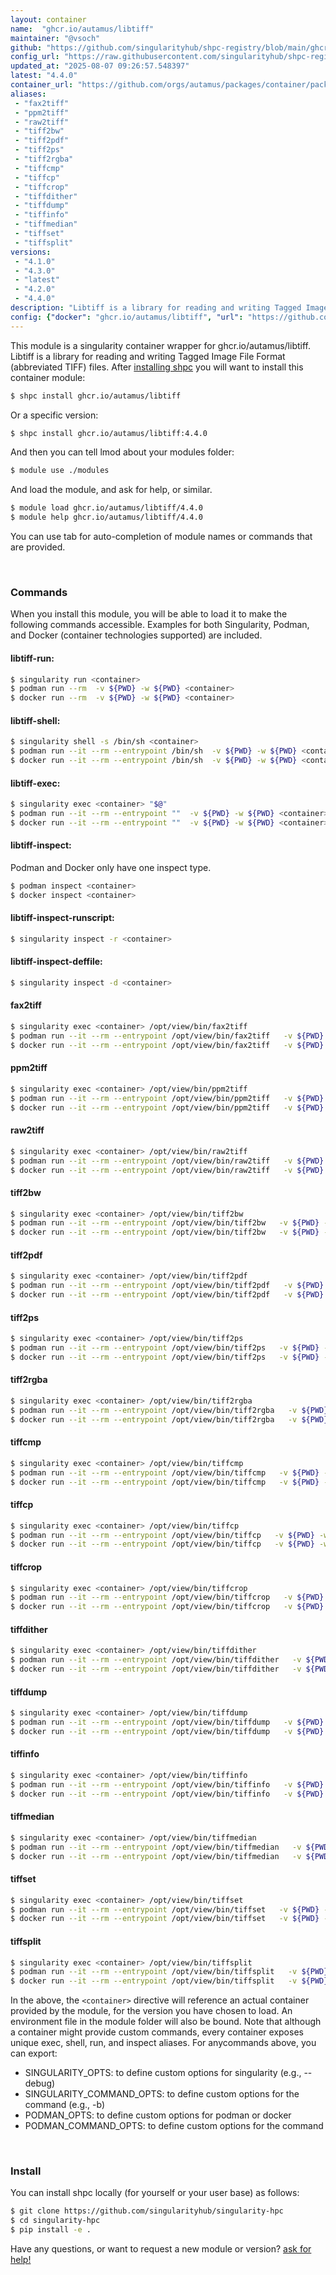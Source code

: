 ```yaml
---
layout: container
name:  "ghcr.io/autamus/libtiff"
maintainer: "@vsoch"
github: "https://github.com/singularityhub/shpc-registry/blob/main/ghcr.io/autamus/libtiff/container.yaml"
config_url: "https://raw.githubusercontent.com/singularityhub/shpc-registry/main/ghcr.io/autamus/libtiff/container.yaml"
updated_at: "2025-08-07 09:26:57.548397"
latest: "4.4.0"
container_url: "https://github.com/orgs/autamus/packages/container/package/libtiff"
aliases:
 - "fax2tiff"
 - "ppm2tiff"
 - "raw2tiff"
 - "tiff2bw"
 - "tiff2pdf"
 - "tiff2ps"
 - "tiff2rgba"
 - "tiffcmp"
 - "tiffcp"
 - "tiffcrop"
 - "tiffdither"
 - "tiffdump"
 - "tiffinfo"
 - "tiffmedian"
 - "tiffset"
 - "tiffsplit"
versions:
 - "4.1.0"
 - "4.3.0"
 - "latest"
 - "4.2.0"
 - "4.4.0"
description: "Libtiff is a library for reading and writing Tagged Image File Format (abbreviated TIFF) files."
config: {"docker": "ghcr.io/autamus/libtiff", "url": "https://github.com/orgs/autamus/packages/container/package/libtiff", "maintainer": "@vsoch", "description": "Libtiff is a library for reading and writing Tagged Image File Format (abbreviated TIFF) files.", "latest": {"4.4.0": "sha256:2775f8fea7aa5f16cf5a9b16ec4e79918c0418e8dcacc8ccac177c5d0c9ff073"}, "tags": {"4.1.0": "sha256:9b7046a7f1aeda65bbdd29587e89dc56c0831ee82e377591030ee340de2245fb", "4.3.0": "sha256:3502e639d185e196d1cb79fb751d290b9a5c69ca596f8635a8b976567b8ee29d", "latest": "sha256:2775f8fea7aa5f16cf5a9b16ec4e79918c0418e8dcacc8ccac177c5d0c9ff073", "4.2.0": "sha256:5e31be7f2575232321b0237b5adaf809bf5a6df2e2c87ff3b55a48dd87f6d145", "4.4.0": "sha256:2775f8fea7aa5f16cf5a9b16ec4e79918c0418e8dcacc8ccac177c5d0c9ff073"}, "aliases": {"fax2tiff": "/opt/view/bin/fax2tiff", "ppm2tiff": "/opt/view/bin/ppm2tiff", "raw2tiff": "/opt/view/bin/raw2tiff", "tiff2bw": "/opt/view/bin/tiff2bw", "tiff2pdf": "/opt/view/bin/tiff2pdf", "tiff2ps": "/opt/view/bin/tiff2ps", "tiff2rgba": "/opt/view/bin/tiff2rgba", "tiffcmp": "/opt/view/bin/tiffcmp", "tiffcp": "/opt/view/bin/tiffcp", "tiffcrop": "/opt/view/bin/tiffcrop", "tiffdither": "/opt/view/bin/tiffdither", "tiffdump": "/opt/view/bin/tiffdump", "tiffinfo": "/opt/view/bin/tiffinfo", "tiffmedian": "/opt/view/bin/tiffmedian", "tiffset": "/opt/view/bin/tiffset", "tiffsplit": "/opt/view/bin/tiffsplit"}}
---
```


This module is a singularity container wrapper for ghcr.io/autamus/libtiff.
Libtiff is a library for reading and writing Tagged Image File Format (abbreviated TIFF) files.
After [installing shpc](#install) you will want to install this container module:


```bash
$ shpc install ghcr.io/autamus/libtiff
```

Or a specific version:

```bash
$ shpc install ghcr.io/autamus/libtiff:4.4.0
```

And then you can tell lmod about your modules folder:

```bash
$ module use ./modules
```

And load the module, and ask for help, or similar.

```bash
$ module load ghcr.io/autamus/libtiff/4.4.0
$ module help ghcr.io/autamus/libtiff/4.4.0
```

You can use tab for auto-completion of module names or commands that are provided.

<br>

### Commands

When you install this module, you will be able to load it to make the following commands accessible.
Examples for both Singularity, Podman, and Docker (container technologies supported) are included.

#### libtiff-run:

```bash
$ singularity run <container>
$ podman run --rm  -v ${PWD} -w ${PWD} <container>
$ docker run --rm  -v ${PWD} -w ${PWD} <container>
```

#### libtiff-shell:

```bash
$ singularity shell -s /bin/sh <container>
$ podman run --it --rm --entrypoint /bin/sh  -v ${PWD} -w ${PWD} <container>
$ docker run --it --rm --entrypoint /bin/sh  -v ${PWD} -w ${PWD} <container>
```

#### libtiff-exec:

```bash
$ singularity exec <container> "$@"
$ podman run --it --rm --entrypoint ""  -v ${PWD} -w ${PWD} <container> "$@"
$ docker run --it --rm --entrypoint ""  -v ${PWD} -w ${PWD} <container> "$@"
```

#### libtiff-inspect:

Podman and Docker only have one inspect type.

```bash
$ podman inspect <container>
$ docker inspect <container>
```

#### libtiff-inspect-runscript:

```bash
$ singularity inspect -r <container>
```

#### libtiff-inspect-deffile:

```bash
$ singularity inspect -d <container>
```


#### fax2tiff

```bash
$ singularity exec <container> /opt/view/bin/fax2tiff
$ podman run --it --rm --entrypoint /opt/view/bin/fax2tiff   -v ${PWD} -w ${PWD} <container> -c " $@"
$ docker run --it --rm --entrypoint /opt/view/bin/fax2tiff   -v ${PWD} -w ${PWD} <container> -c " $@"
```


#### ppm2tiff

```bash
$ singularity exec <container> /opt/view/bin/ppm2tiff
$ podman run --it --rm --entrypoint /opt/view/bin/ppm2tiff   -v ${PWD} -w ${PWD} <container> -c " $@"
$ docker run --it --rm --entrypoint /opt/view/bin/ppm2tiff   -v ${PWD} -w ${PWD} <container> -c " $@"
```


#### raw2tiff

```bash
$ singularity exec <container> /opt/view/bin/raw2tiff
$ podman run --it --rm --entrypoint /opt/view/bin/raw2tiff   -v ${PWD} -w ${PWD} <container> -c " $@"
$ docker run --it --rm --entrypoint /opt/view/bin/raw2tiff   -v ${PWD} -w ${PWD} <container> -c " $@"
```


#### tiff2bw

```bash
$ singularity exec <container> /opt/view/bin/tiff2bw
$ podman run --it --rm --entrypoint /opt/view/bin/tiff2bw   -v ${PWD} -w ${PWD} <container> -c " $@"
$ docker run --it --rm --entrypoint /opt/view/bin/tiff2bw   -v ${PWD} -w ${PWD} <container> -c " $@"
```


#### tiff2pdf

```bash
$ singularity exec <container> /opt/view/bin/tiff2pdf
$ podman run --it --rm --entrypoint /opt/view/bin/tiff2pdf   -v ${PWD} -w ${PWD} <container> -c " $@"
$ docker run --it --rm --entrypoint /opt/view/bin/tiff2pdf   -v ${PWD} -w ${PWD} <container> -c " $@"
```


#### tiff2ps

```bash
$ singularity exec <container> /opt/view/bin/tiff2ps
$ podman run --it --rm --entrypoint /opt/view/bin/tiff2ps   -v ${PWD} -w ${PWD} <container> -c " $@"
$ docker run --it --rm --entrypoint /opt/view/bin/tiff2ps   -v ${PWD} -w ${PWD} <container> -c " $@"
```


#### tiff2rgba

```bash
$ singularity exec <container> /opt/view/bin/tiff2rgba
$ podman run --it --rm --entrypoint /opt/view/bin/tiff2rgba   -v ${PWD} -w ${PWD} <container> -c " $@"
$ docker run --it --rm --entrypoint /opt/view/bin/tiff2rgba   -v ${PWD} -w ${PWD} <container> -c " $@"
```


#### tiffcmp

```bash
$ singularity exec <container> /opt/view/bin/tiffcmp
$ podman run --it --rm --entrypoint /opt/view/bin/tiffcmp   -v ${PWD} -w ${PWD} <container> -c " $@"
$ docker run --it --rm --entrypoint /opt/view/bin/tiffcmp   -v ${PWD} -w ${PWD} <container> -c " $@"
```


#### tiffcp

```bash
$ singularity exec <container> /opt/view/bin/tiffcp
$ podman run --it --rm --entrypoint /opt/view/bin/tiffcp   -v ${PWD} -w ${PWD} <container> -c " $@"
$ docker run --it --rm --entrypoint /opt/view/bin/tiffcp   -v ${PWD} -w ${PWD} <container> -c " $@"
```


#### tiffcrop

```bash
$ singularity exec <container> /opt/view/bin/tiffcrop
$ podman run --it --rm --entrypoint /opt/view/bin/tiffcrop   -v ${PWD} -w ${PWD} <container> -c " $@"
$ docker run --it --rm --entrypoint /opt/view/bin/tiffcrop   -v ${PWD} -w ${PWD} <container> -c " $@"
```


#### tiffdither

```bash
$ singularity exec <container> /opt/view/bin/tiffdither
$ podman run --it --rm --entrypoint /opt/view/bin/tiffdither   -v ${PWD} -w ${PWD} <container> -c " $@"
$ docker run --it --rm --entrypoint /opt/view/bin/tiffdither   -v ${PWD} -w ${PWD} <container> -c " $@"
```


#### tiffdump

```bash
$ singularity exec <container> /opt/view/bin/tiffdump
$ podman run --it --rm --entrypoint /opt/view/bin/tiffdump   -v ${PWD} -w ${PWD} <container> -c " $@"
$ docker run --it --rm --entrypoint /opt/view/bin/tiffdump   -v ${PWD} -w ${PWD} <container> -c " $@"
```


#### tiffinfo

```bash
$ singularity exec <container> /opt/view/bin/tiffinfo
$ podman run --it --rm --entrypoint /opt/view/bin/tiffinfo   -v ${PWD} -w ${PWD} <container> -c " $@"
$ docker run --it --rm --entrypoint /opt/view/bin/tiffinfo   -v ${PWD} -w ${PWD} <container> -c " $@"
```


#### tiffmedian

```bash
$ singularity exec <container> /opt/view/bin/tiffmedian
$ podman run --it --rm --entrypoint /opt/view/bin/tiffmedian   -v ${PWD} -w ${PWD} <container> -c " $@"
$ docker run --it --rm --entrypoint /opt/view/bin/tiffmedian   -v ${PWD} -w ${PWD} <container> -c " $@"
```


#### tiffset

```bash
$ singularity exec <container> /opt/view/bin/tiffset
$ podman run --it --rm --entrypoint /opt/view/bin/tiffset   -v ${PWD} -w ${PWD} <container> -c " $@"
$ docker run --it --rm --entrypoint /opt/view/bin/tiffset   -v ${PWD} -w ${PWD} <container> -c " $@"
```


#### tiffsplit

```bash
$ singularity exec <container> /opt/view/bin/tiffsplit
$ podman run --it --rm --entrypoint /opt/view/bin/tiffsplit   -v ${PWD} -w ${PWD} <container> -c " $@"
$ docker run --it --rm --entrypoint /opt/view/bin/tiffsplit   -v ${PWD} -w ${PWD} <container> -c " $@"
```



In the above, the `<container>` directive will reference an actual container provided
by the module, for the version you have chosen to load. An environment file in the
module folder will also be bound. Note that although a container
might provide custom commands, every container exposes unique exec, shell, run, and
inspect aliases. For anycommands above, you can export:

 - SINGULARITY_OPTS: to define custom options for singularity (e.g., --debug)
 - SINGULARITY_COMMAND_OPTS: to define custom options for the command (e.g., -b)
 - PODMAN_OPTS: to define custom options for podman or docker
 - PODMAN_COMMAND_OPTS: to define custom options for the command

<br>

### Install

You can install shpc locally (for yourself or your user base) as follows:

```bash
$ git clone https://github.com/singularityhub/singularity-hpc
$ cd singularity-hpc
$ pip install -e .
```

Have any questions, or want to request a new module or version? [ask for help!](https://github.com/singularityhub/singularity-hpc/issues)